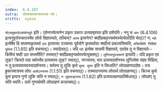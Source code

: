 ```yaml
---
index:  6.4.107
sutra:  लोपश्चास्यान्यतरस्यां म्वोः।
vritti:  nyasa
---
```


`योऽयमुकारोऽसंयोगपूर्वः` इति। एतेनास्येत्यनेन प्रकृत उकारः प्रत्यवमृश्यत इति दर्शयति। ननु च `अतः` (6.4.106) इत्यनुवृत्तेरुकारस्यैव लोपो विज्ञास्यते, तत्किम्? `अस्य` इत्यनेन? षष्ठीप्रक्लृप्त्यर्थमस्येत्येतदिति चेत्()? न; `म्वोः` इत्येषैव हि सप्तम्यकृतार्था `उतः` इत्यस्याः पञ्चम्याः पूर्वयोगे कृतार्थायाः षष्ठीत्वं प्रकल्पयिष्यति, `तस्मिन्निति निर्दिष्टे पूर्वस्य` (1.1.65) इति वचनात्()। स्यादेतत्()। यदि `म्वोः` इत्येषा सप्तमी विज्ञायते, एतदेव तु न विज्ञायते--किमियं षष्ठी उत सप्तमीति? तस्मात्? षष्ठीप्रक्लृप्यर्थमस्येत्युक्तम्()। `लुगित्त्यनुवत्र्तमाने` इत्यादि। यदि प्रकृत एव लुक्? क्रियते तदा सर्वस्यैव प्रत्ययस्य लुक्? स्यात्(), नान्त्यस्य; यतः प्रत्ययादर्शनस्य लुगित्येषा संज्ञा विहिता, न तु प्रत्ययावयवस्यादर्शनस्य। सर्वस्य तु लुकि कृते `सुन्वः सुन्मः` इति न सिध्यति? लोपग्रहणाददोषः। तत्र ह्रुकारमात्रस्य लोपः `अलोऽन्त्यस्य` (1.1.51) इति वचनात्()। तस्मादन्त्यस्य लोपार्थं लोपग्रहणम्()। किञ्च कुर्वः कुमं इत्यत्र गुणो लुकि सति न स्यात्(); `न लुमताङ्गस्य` (1.1.62) इति प्रत्ययलक्षणाप्रतिषेधात्()। लोप#ए तु सति भवति। ततो गुणार्थमपि लोपग्रहणं कत्र्तव्यम्()॥
